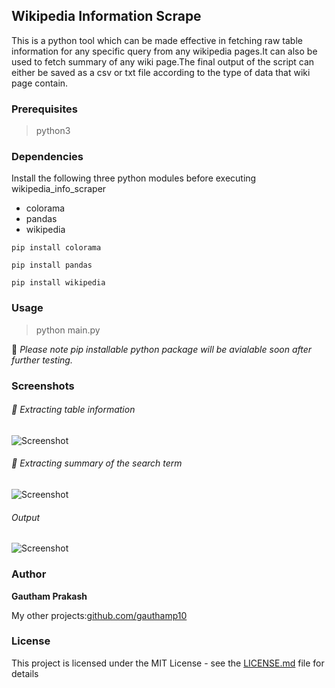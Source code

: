 ## Wikipedia Information Scrape 

This is a python tool which can be made effective in fetching raw table information for any specific query from any wikipedia pages.It can also be used to fetch summary of any wiki page.The final output of the script can either be saved as a csv or txt file according to the type of data that wiki page contain.

### Prerequisites

> python3

### Dependencies

Install the following three python modules before executing wikipedia_info_scraper
- colorama
- pandas
- wikipedia

```
pip install colorama

pip install pandas

pip install wikipedia
```
### Usage

> python main.py


📝 *Please note pip installable python package will be avialable soon after further testing.*

### Screenshots

###### *📌 Extracting table information*
![Screenshot](https://raw.githubusercontent.com/gauthamp10/wikiscrape/master/screenie/wiki_scrape.png)

###### *📌 Extracting summary of the search term*
![Screenshot](https://raw.githubusercontent.com/gauthamp10/wikiscrape/master/screenie/wiki_scrape2.png)

###### Output

![Screenshot](https://raw.githubusercontent.com/gauthamp10/wikiscrape/master/screenie/out.png)


### Author

 **Gautham Prakash**
 
 My other projects:[github.com/gauthamp10](https://gauthamp10.github.io/)

### License

This project is licensed under the MIT License - see the [LICENSE.md](LICENSE.md) file for details
